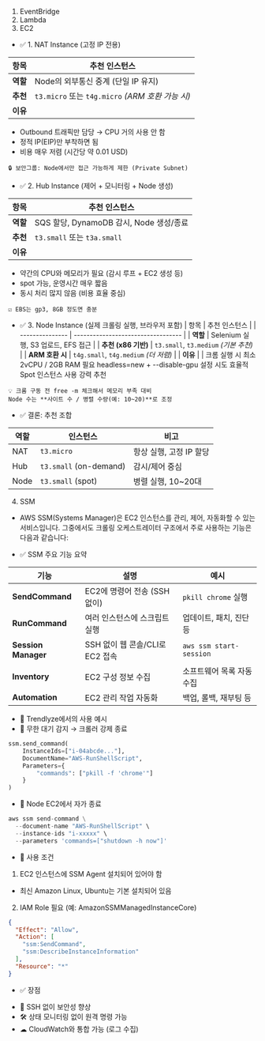 1. EventBridge
2. Lambda
3. EC2
- ✅ 1. NAT Instance (고정 IP 전용)

| 항목     | 추천 인스턴스                                   |
| ------ | ----------------------------------------- |
| **역할** | Node의 외부통신 중계 (단일 IP 유지)                  |
| **추천** | `t3.micro` 또는 `t4g.micro` *(ARM 호환 가능 시)* |
| **이유** |                                           |

* Outbound 트래픽만 담당 → CPU 거의 사용 안 함
* 정적 IP(EIP)만 부착하면 됨
* 비용 매우 저렴 (시간당 약 0.01 USD)
```
🔒 보안그룹: Node에서만 접근 가능하게 제한 (Private Subnet)
```

- ✅ 2. Hub Instance (제어 + 모니터링 + Node 생성)

| 항목     | 추천 인스턴스                         |
| ------ | ------------------------------- |
| **역할** | SQS 할당, DynamoDB 감시, Node 생성/종료 |
| **추천** | `t3.small` 또는 `t3a.small`       |
| **이유** |                                 |

* 약간의 CPU와 메모리가 필요 (감시 루프 + EC2 생성 등)
* spot 가능, 운영시간 매우 짧음
* 동시 처리 많지 않음 (비용 효율 중심)
```
☑ EBS는 gp3, 8GB 정도면 충분
```

- ✅ 3. Node Instance (실제 크롤링 실행, 브라우저 포함)
| 항목              | 추천 인스턴스                            |
| --------------- | ---------------------------------- |
| **역할**          | Selenium 실행, S3 업로드, EFS 접근        |
| **추천 (x86 기반)** | `t3.small`, `t3.medium` *(기본 추천)*  |
| **ARM 호환 시**    | `t4g.small`, `t4g.medium` *(더 저렴)* |
| **이유**          |                                    |
크롬 실행 시 최소 2vCPU / 2GB RAM 필요
headless=new + --disable-gpu 설정 시도 효율적
Spot 인스턴스 사용 강력 추천
```
💡 크롬 구동 전 free -m 체크해서 메모리 부족 대비
Node 수는 **사이트 수 / 병렬 수량(예: 10~20)**로 조정
```
- ✅ 결론: 추천 조합

| 역할   | 인스턴스                   | 비고              |
| ---- | ---------------------- | --------------- |
| NAT  | `t3.micro`             | 항상 실행, 고정 IP 할당 |
| Hub  | `t3.small` (on-demand) | 감시/제어 중심        |
| Node | `t3.small` (spot)      | 병렬 실행, 10\~20대  |


4. SSM
* AWS SSM(Systems Manager)은 EC2 인스턴스를 관리, 제어, 자동화할 수 있는 서비스입니다. 그중에서도 크롤링 오케스트레이터 구조에서 주로 사용하는 기능은 다음과 같습니다:
- ✅ SSM 주요 기능 요약

| 기능                  | 설명                      | 예시                      |
| ------------------- | ----------------------- | ----------------------- |
| **SendCommand**     | EC2에 명령어 전송 (SSH 없이)    | `pkill chrome` 실행       |
| **RunCommand**      | 여러 인스턴스에 스크립트 실행        | 업데이트, 패치, 진단 등          |
| **Session Manager** | SSH 없이 웹 콘솔/CLI로 EC2 접속 | `aws ssm start-session` |
| **Inventory**       | EC2 구성 정보 수집            | 소프트웨어 목록 자동 수집          |
| **Automation**      | EC2 관리 작업 자동화           | 백업, 롤백, 재부팅 등           |

- 🧠 Trendlyze에서의 사용 예시
- 🔸 무한 대기 감지 → 크롤러 강제 종료
```python
ssm.send_command(
    InstanceIds=["i-04abcde..."],
    DocumentName="AWS-RunShellScript",
    Parameters={
        "commands": ["pkill -f 'chrome'"]
    }
)
```
* 🔸 Node EC2에서 자가 종료
```python
aws ssm send-command \
  --document-name "AWS-RunShellScript" \
  --instance-ids "i-xxxxx" \
  --parameters 'commands=["shutdown -h now"]'
```
* 🔐 사용 조건
1. EC2 인스턴스에 SSM Agent 설치되어 있어야 함
* 최신 Amazon Linux, Ubuntu는 기본 설치되어 있음
2. IAM Role 필요 (예: AmazonSSMManagedInstanceCore)
```json
{
  "Effect": "Allow",
  "Action": [
    "ssm:SendCommand",
    "ssm:DescribeInstanceInformation"
  ],
  "Resource": "*"
}
```
* ✅ 장점
- 🔐 SSH 없이 보안성 향상
- 🛠 상태 모니터링 없이 원격 명령 가능
- ☁ CloudWatch와 통합 가능 (로그 수집)
